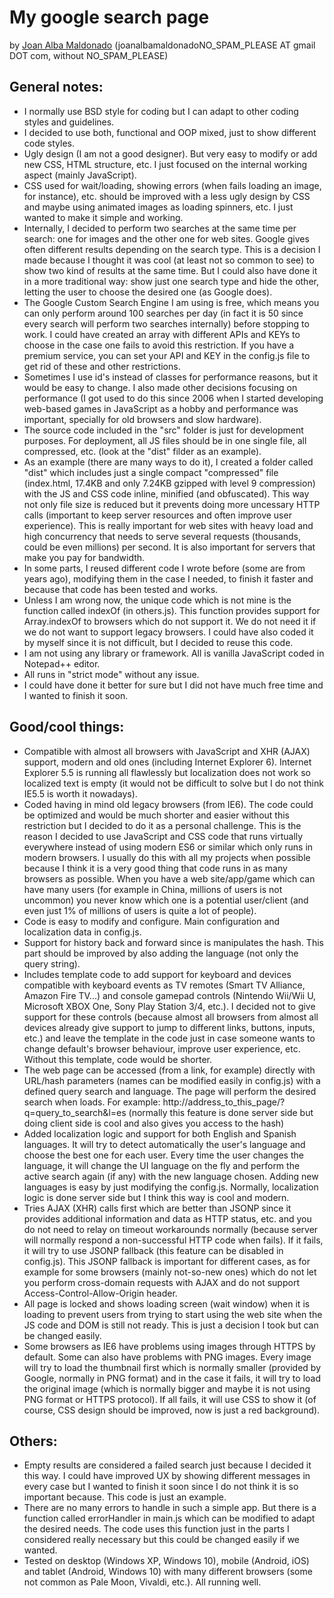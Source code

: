 My google search page 
====================== 
by [Joan Alba Maldonado](https://joanalbamaldonado.com/) (joanalbamaldonadoNO_SPAM_PLEASE AT gmail DOT com, without NO_SPAM_PLEASE)


## General notes:
* I normally use BSD style for coding but I can adapt to other coding styles and guidelines.
* I decided to use both, functional and OOP mixed, just to show different code styles.
* Ugly design (I am not a good designer). But very easy to modify or add new CSS, HTML structure, etc. I just focused on the internal working aspect (mainly JavaScript).
* CSS used for wait/loading, showing errors (when fails loading an image, for instance), etc. should be improved with a less ugly design by CSS and maybe using animated images as loading spinners, etc. I just wanted to make it simple and working.
* Internally, I decided to perform two searches at the same time per search: one for images and the other one for web sites. Google gives often different results depending on the search type. This is a decision I made because I thought it was cool (at least not so common to see) to show two kind of results at the same time. But I could also have done it in a more traditional way: show just one search type and hide the other, letting the user to choose the desired one (as Google does).
* The Google Custom Search Engine I am using is free, which means you can only perform around 100 searches per day (in fact it is 50 since every search will perform two searches internally) before stopping to work. I could have created an array with different APIs and KEYs to choose in the case one fails to avoid this restriction. If you have a premium service, you can set your API and KEY in the config.js file to get rid of these and other restrictions.
* Sometimes I use id's instead of classes for performance reasons, but it would be easy to change. I also made other decisions focusing on performance (I got used to do this since 2006 when I started developing web-based games in JavaScript as a hobby and performance was important, specially for old browsers and slow hardware).
* The source code included in the "src" folder is just for development purposes. For deployment, all JS files should be in one single file, all compressed, etc. (look at the "dist" filder as an example).
* As an example (there are many ways to do it), I created a folder called "dist" which includes just a single compact "compressed" file (index.html, 17.4KB and only 7.24KB gzipped with level 9 compression) with the JS and CSS code inline, minified (and obfuscated). This way not only file size is reduced but it prevents doing more uncessary HTTP calls (important to keep server resources and often improve user experience). This is really important for web sites with heavy load and high concurrency that needs to serve several requests (thousands, could be even millions) per second. It is also important for servers that make you pay for bandwidth.
* In some parts, I reused different code I wrote before (some are from years ago), modifying them in the case I needed, to finish it faster and because that code has been tested and works.
* Unless I am wrong now, the unique code which is not mine is the function called indexOf (in others.js). This function provides support for Array.indexOf to browsers which do not support it. We do not need it if we do not want to support legacy browsers. I could have also coded it by myself since it is not difficult, but I decided to reuse this code.
* I am not using any library or framework. All is vanilla JavaScript coded in Notepad++ editor.
* All runs in "strict mode" without any issue.
* I could have done it better for sure but I did not have much free time and I wanted to finish it soon.


## Good/cool things:
* Compatible with almost all browsers with JavaScript and XHR (AJAX) support, modern and old ones (including Internet Explorer 6). Internet Explorer 5.5 is running all flawlessly but localization does not work so localized text is empty (it would not be difficult to solve but I do not think IE5.5 is worth it nowadays).
* Coded having in mind old legacy browsers (from IE6). The code could be optimized and would be much shorter and easier without this restriction but I decided to do it as a personal challenge. This is the reason I decided to use JavaScript and CSS code that runs virtually everywhere instead of using modern ES6 or similar which only runs in modern browsers. I usually do this with all my projects when possible because I think it is a very good thing that code runs in as many browsers as possible. When you have a web site/app/game which can have many users (for example in China, millions of users is not uncommon) you never know which one is a potential user/client (and even just 1% of millions of users is quite a lot of people).
* Code is easy to modify and configure. Main configuration and localization data in config.js.
* Support for history back and forward since is manipulates the hash. This part should be improved by also adding the language (not only the query string).
* Includes template code to add support for keyboard and devices compatible with keyboard events as TV remotes (Smart TV Alliance, Amazon Fire TV...) and console gamepad controls (Nintendo Wii/Wii U, Microsoft XBOX One, Sony Play Station 3/4, etc.). I decided not to give support for these controls (because almost all browsers from almost all devices already give support to jump to different links, buttons, inputs, etc.) and leave the template in the code just in case someone wants to change default's browser behaviour, improve user experience, etc. Without this template, code would be shorter.
* The web page can be accessed (from a link, for example) directly with URL/hash parameters (names can be modified easily in config.js) with a defined query search and language. The page will perform the desired search when loads. For example: http://address_to_this_page/?q=query_to_search&l=es (normally this feature is done server side but doing client side is cool and also gives you access to the hash)
* Added localization logic and support for both English and Spanish languages. It will try to detect automatically the user's language and choose the best one for each user. Every time the user changes the language, it will change the UI language on the fly and perform the active search again (if any) with the new language chosen. Adding new languages is easy by just modifying the config.js. Normally, localization logic is done server side but I think this way is cool and modern.
* Tries AJAX (XHR) calls first which are better than JSONP since it provides additional information and data as HTTP status, etc. and you do not need to relay on timeout workarounds normally (because server will normally respond a non-successful HTTP code when fails). If it fails, it will try to use JSONP fallback (this feature can be disabled in config.js). This JSONP fallback is important for different cases, as for example for some browsers (mainly not-so-new ones) which do not let you perform cross-domain requests with AJAX and do not support Access-Control-Allow-Origin header.
* All page is locked and shows loading screen (wait window) when it is loading to prevent users from trying to start using the web site when the JS code and DOM is still not ready. This is just a decision I took but can be changed easily.
* Some browsers as IE6 have problems using images through HTTPS by default. Some can also have problems with PNG images. Every image will try to load the thumbnail first which is normally smaller (provided by Google, normally in PNG format) and in the case it fails, it will try to load the original image (which is normally bigger and maybe it is not using PNG format or HTTPS protocol). If all fails, it will use CSS to show it (of course, CSS design should be improved, now is just a red background).


## Others:
* Empty results are considered a failed search just because I decided it this way. I could have improved UX by showing different messages in every case but I wanted to finish it soon since I do not think it is so important because. This code is just an example.
* There are no many errors to handle in such a simple app. But there is a function called errorHandler in main.js which can be modified to adapt the desired needs. The code uses this function just in the parts I considered really necessary but this could be changed easily if we wanted.
* Tested on desktop (Windows XP, Windows 10), mobile (Android, iOS) and tablet (Android, Windows 10) with many different browsers (some not common as Pale Moon, Vivaldi, etc.). All running well.